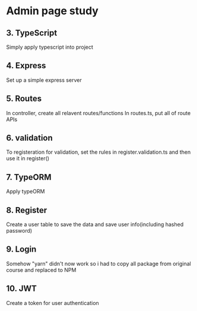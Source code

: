# Admin page study

## 3. TypeScript
Simply apply typescript into project

## 4. Express
Set up a simple express server

## 5. Routes
In controller, create all relavent routes/functions
In routes.ts, put all of route APIs

## 6. validation
To registeration for validation, set the rules in register.validation.ts
and then use it in register() 

## 7. TypeORM
Apply typeORM

## 8. Register
Create a user table to save the data and save user info(including hashed password)

## 9. Login
Somehow "yarn" didn't now work so i had to copy all package from original course and replaced to NPM

## 10. JWT
Create a token for user authentication